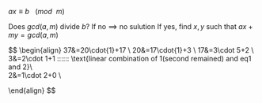 $ax\equiv b \: \:\: (mod \: \: m)$

Does $gcd(a,m)$ divide $b$?
	If no $\implies$ no sulution
	If yes, find $x,y$ such that $ax+my=gcd(a,m)$

$$
\begin{align}
37&=20\cdot{1}+17 \\
20&=17\cdot{1}+3 \\
17&=3\cdot 5+2 \\
3&=2\cdot 1+1 \:\:\:\:\:\: \text{linear combination of 1(second remained) and eq1 and 2}\\      
2&=1\cdot 2+0 \\

\end{align}
$$

